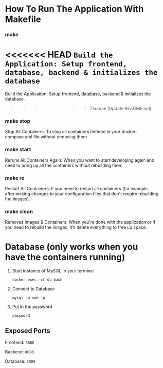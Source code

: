 # How To Run The Application With Makefile

### make

<<<<<<< HEAD
`Build the Application: Setup frontend, database, backend & initializes the database`
=======
Build the Application: Setup frontend, database, backend & initializes the database.
>>>>>>> 71aaeae (Update README.md)

### make stop

Stop All Containers: To stop all containers defined in your docker-compose.yml file without removing them

### make start

Reruns All Containers Again: When you want to start developing again and need to bring up all the containers without rebuilding them

### make re

Restart All Containers: If you need to restart all containers (for example, after making changes to your configuration files that don't require rebuilding the images).

### make clean

Removes Images & Containers: When you're done with the application or if you need to rebuild the images, it'll delete everything to free up space.

# Database (only works when you have the containers running)

1. Start instance of MySQL in your terminal

   `docker exec -it db bash`

2. Connect to Database

   `mysql -u swe -p`

3. Put in the password

   `password`

## Exposed Ports

Frontend: `3000`

Backend: `8080`

Database: `3306`
